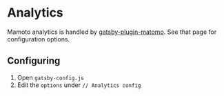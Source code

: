 # Analytics

Mamoto analytics is handled by [gatsby-plugin-matomo](https://www.gatsbyjs.org/packages/gatsby-plugin-matomo/). See that page for configuration options.

## Configuring

1. Open `gatsby-config.js`
2. Edit the `options` under `// Analytics config`
